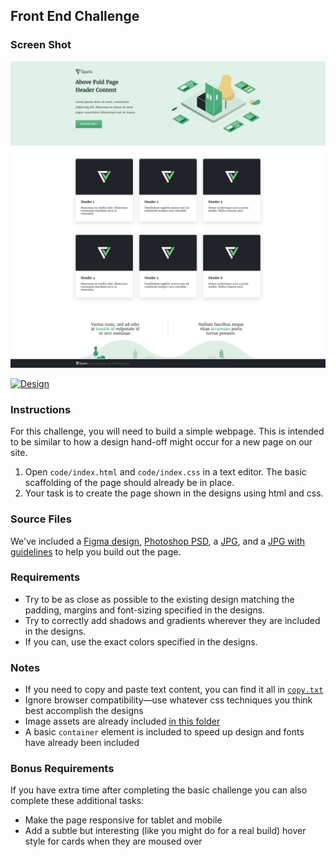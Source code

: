 ## Front End Challenge

### Screen Shot

<img src="./complete/Basic Requirement.png" width="700">

[![Design](https://raw.githubusercontent.com/qualialabs/fed-challenge/master/designs/thumbnail.jpg)](https://raw.githubusercontent.com/qualialabs/fed-challenge/master/designs/page.jpg)

### Instructions
For this challenge, you will need to build a simple webpage. This is intended to be similar to how a design hand-off might occur for a new page on our site.

1) Open `code/index.html` and `code/index.css` in a text editor. The basic scaffolding of the page should already be in place.
2) Your task is to create the page shown in the designs using html and css.

### Source Files

We've included a [Figma design](https://www.figma.com/community/file/976605049059131489), [Photoshop PSD](https://github.com/qualialabs/fed-challenge/raw/master/designs/page.psd), a [JPG](https://raw.githubusercontent.com/qualialabs/fed-challenge/master/designs/page.jpg), and a [JPG with guidelines](https://raw.githubusercontent.com/qualialabs/fed-challenge/master/designs/page-guidelines.jpg) to help you build out the page.

### Requirements
* Try to be as close as possible to the existing design matching the padding, margins and font-sizing specified in the designs.
* Try to correctly add shadows and gradients wherever they are included in the designs.
* If you can, use the exact colors specified in the designs.

### Notes
* If you need to copy and paste text content, you can find it all in [`copy.txt`](https://github.com/qualialabs/fed-challenge/blob/master/copy.txt)
* Ignore browser compatibility—use whatever css techniques you think best accomplish the designs
* Image assets are already included [in this folder](https://github.com/qualialabs/fed-challenge/tree/master/code/images)
* A basic `container` element is included to speed up design and fonts have already been included

### Bonus Requirements
If you have extra time after completing the basic challenge you can also complete these additional tasks:
* Make the page responsive for tablet and mobile
* Add a subtle but interesting (like you might do for a real build) hover style for cards when they are moused over
